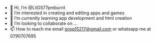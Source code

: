 - 👋 Hi, I’m @LilG577pmburnt
- 👀 I’m interested in creating and editing apps and games
- 🌱 I’m currently learning app development and html creation
- 💞️ I’m looking to collaborate on ...
- 📫 How to reach me email gosp15217@gmail.com or whatsapp me at 0790707695

<!---
LilG577pmburnt/LilG577pmburnt is a ✨ special ✨ repository because its `README.md` (this file) appears on your GitHub profile.
You can click the Preview link to take a look at your changes.
--->
